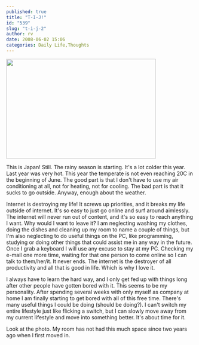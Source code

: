 ```yaml
---
published: true
title: "T-I-J!"
id: "539"
slug: "t-i-j-2"
author: rv
date: 2008-06-02 15:06
categories: Daily Life,Thoughts
---
```

<img class="aligncenter size-full wp-image-540" src="https://s3.amazonaws.com/cfwblog/uploads/2008/06/img_6514.jpg" alt="" width="400" height="267" />

This is Japan! Still. The rainy season is starting. It's a lot colder this year. Last year was very hot. This year the temperate is not even reaching 20C in the beginning of June. The good part is that I don't have to use my air conditioning at all, not for heating, not for cooling. The bad part is that it sucks to go outside. Anyway, enough about the weather.

Internet is destroying my life! It screws up priorities, and it breaks my life outside of internet. It's so easy to just go online and surf around aimlessly. The internet will never run out of content, and it's so easy to reach anything I want. Why would I want to leave it? I am neglecting washing my clothes, doing the dishes and cleaning up my room to name a couple of things, but I'm also neglecting to do useful things on the PC, like programming, studying or doing other things that could assist me in any way in the future. Once I grab a keyboard I will use any excuse to stay at my PC. Checking my e-mail one more time, waiting for that one person to come online so I can talk to them/her/it. It never ends. The internet is the destroyer of all productivity and all that is good in life. Which is why I love it.

I always have to learn the hard way, and I only get fed up with things long after other people have gotten bored with it. This seems to be my personality. After spending several weeks with only myself as company at home I am finally starting to get bored with all of this free time. There's many useful things I could be doing (should be doing?). I can't switch my entire lifestyle just like flicking a switch, but I can slowly move away from my current lifestyle and move into something better. It's about time for it.

Look at the photo. My room has not had this much space since two years ago when I first moved in.